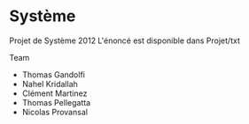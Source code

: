 Système
=======

Projet de Système 2012
L'énoncé est disponible dans Projet/txt

<dl>
  <dt>Team</dt>
</dl>

* Thomas Gandolfi
* Nahel Kridallah
* Clément Martinez
* Thomas Pellegatta
* Nicolas Provansal
